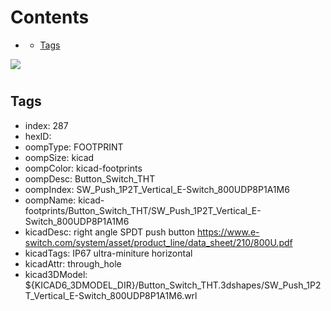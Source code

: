 



Contents
========

* [](#)
	* [Tags](#tags)
  
![][im]
# 

## Tags

- index: 287
- hexID: 
- oompType: FOOTPRINT
- oompSize: kicad
- oompColor: kicad-footprints
- oompDesc: Button_Switch_THT
- oompIndex: SW_Push_1P2T_Vertical_E-Switch_800UDP8P1A1M6
- oompName: kicad-footprints/Button_Switch_THT/SW_Push_1P2T_Vertical_E-Switch_800UDP8P1A1M6
- kicadDesc: right angle SPDT push button https://www.e-switch.com/system/asset/product_line/data_sheet/210/800U.pdf
- kicadTags: IP67 ultra-miniture horizontal
- kicadAttr: through_hole
- kicad3DModel: ${KICAD6_3DMODEL_DIR}/Button_Switch_THT.3dshapes/SW_Push_1P2T_Vertical_E-Switch_800UDP8P1A1M6.wrl



[im]: image.png
